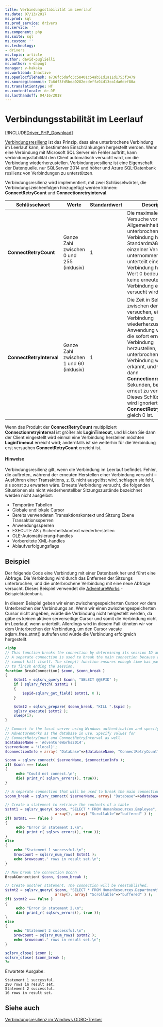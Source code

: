 ```yaml
---
title: Verbindungsstabilität im Leerlauf
ms.date: 07/13/2017
ms.prod: sql
ms.prod_service: drivers
ms.service: ''
ms.component: php
ms.suite: sql
ms.custom: ''
ms.technology:
- drivers
ms.topic: article
author: david-puglielli
ms.author: v-dapugl
manager: v-hakaka
ms.workload: Inactive
ms.openlocfilehash: a736fc5dafc3c58401c54ab51d1a11d1753f3479
ms.sourcegitcommit: 7a6df3fd5bea9282ecdeffa94d13ea1da6def80a
ms.translationtype: HT
ms.contentlocale: de-DE
ms.lasthandoff: 04/16/2018
---
```

# <a name="idle-connection-resiliency"></a>Verbindungsstabilität im Leerlauf
[!INCLUDE[Driver_PHP_Download](../../includes/driver_php_download.md)]

[Verbindungsresilienz](https://msdn.microsoft.com/library/dn632678.aspx) ist das Prinzip, dass eine unterbrochene Verbindung im Leerlauf kann, in bestimmten Einschränkungen hergestellt werden. Wenn eine Verbindung mit Microsoft SQL Server ein Fehler auftritt, kann verbindungsstabilität den Client automatisch versucht wird, um die Verbindung wiederherzustellen. Verbindungsresilienz ist eine Eigenschaft der Datenquelle. nur SQLServer 2014 und höher und Azure SQL-Datenbank resilienz von Verbindungen zu unterstützen.

Verbindungsresilienz wird implementiert, mit zwei Schlüsselwörter, die Verbindungszeichenfolgen hinzugefügt werden können: **ConnectRetryCount** und **Connectionretryinterval**.

|Schlüsselwort|Werte|Standardwert|Description|
|-|-|-|-|
|**ConnectRetryCount**| Ganze Zahl zwischen 0 und 255 (inklusiv)|1|Die maximale Anzahl der Versuche vor dem Allgemeinheit eine unterbrochene Verbindung her. Standardmäßig wird ein einzelner Versuch unternommen, bei unterteilt eine Verbindung her. Der Wert 0 bedeutet, dass keine erneute Verbindung erneut versucht wird.|
|**ConnectRetryInterval**| Ganze Zahl zwischen 1 und 60 (inklusiv)|1| Die Zeit in Sekunden zwischen den versuchen, eine Verbindung wiederherzustellen. Die Anwendung versucht, die sofort erneut eine Verbindung herzustellen, eine unterbrochene Verbindung wird erkannt, und wartet dann **Connectionretryinterval** Sekunden, bevor Sie es erneut zu versuchen. Dieses Schlüsselwort wird ignoriert, wenn **ConnectRetryCount** gleich 0 ist.

Wenn das Produkt der **ConnectRetryCount** multipliziert **Connectionretryinterval** ist größer als **LoginTimeout**, und klicken Sie dann der Client eingestellt wird einmal eine Verbindung herstellen möchten  **LoginTimeout** erreicht wird; andernfalls ist sie weiterhin für die Verbindung erst versuchen **ConnectRetryCount** erreicht ist.

#### <a name="remarks"></a>Hinweise

Verbindungsresilienz gilt, wenn die Verbindung im Leerlauf befindet. Fehler, die auftreten, während der erneuten Herstellen einer Verbindung versucht – Ausführen einer Transaktions, z. B. nicht ausgelöst wird, schlagen sie fehl, als sonst zu erwarten wäre. Erneute Verbindung versucht, die folgenden Situationen als nicht wiederherstellbar Sitzungszustände bezeichnet werden nicht ausgelöst:

* Temporäre Tabellen 
* Globale und lokale Cursor
* Bereits verwendeten Transaktionskontext und Sitzung Ebene Transaktionssperren
* Anwendungssperren
* EXECUTE AS / Sicherheitskontext wiederherstellen
* OLE-Automatisierung-handles
* Vorbereitete XML-handles
* Ablaufverfolgungsflags

## <a name="example"></a>Beispiel

Der folgende Code eine Verbindung mit einer Datenbank her und führt eine Abfrage. Die Verbindung wird durch das Entfernen der Sitzungs unterbrochen, und die unterbrochene Verbindung mit eine neue Abfrage versucht. Dieses Beispiel verwendet die [AdventureWorks](https://msdn.microsoft.com/library/ms124501%28v=sql.100%29.aspx) -Beispieldatenbank.

In diesem Beispiel geben wir einen zwischengespeicherten Cursor vor dem Unterbrechen der Verbindungs an. Wenn wir einen zwischengespeicherten Cursor nicht angeben, würde die Verbindung nicht hergestellt werden, da gäbe es keinen aktiven serverseitige Cursor und somit die Verbindung nicht im Leerlauf, wenn unterteilt. Allerdings wird in diesem Fall könnten wir vor dem Unterbrechen der Verbindung, um den Cursor vacate sqlsrv_free_stmt() aufrufen und würde die Verbindung erfolgreich hergestellt.

```php
<?php
// This function breaks the connection by determining its session ID and killing it.
// A separate connection is used to break the main connection because a session
// cannot kill itself. The sleep() function ensures enough time has passed for KILL
// to finish ending the session.
function BreakConnection( $conn, $conn_break )
{
    $stmt1 = sqlsrv_query( $conn, "SELECT @@SPID" );
    if ( sqlsrv_fetch( $stmt1 ) )
    {
        $spid=sqlsrv_get_field( $stmt1, 0 );
    }

    $stmt2 = sqlsrv_prepare( $conn_break, "KILL ".$spid );
    sqlsrv_execute( $stmt2 );
    sleep(1);
}

// Connect to the local server using Windows authentication and specify
// AdventureWorks as the database in use. Specify values for
// ConnectRetryCount and ConnectRetryInterval as well.
$databaseName = 'AdventureWorks2014';
$serverName = '(local)';
$connectionInfo = array( "Database"=>$databaseName, "ConnectRetryCount"=>10, "ConnectRetryInterval"=>10 );

$conn = sqlsrv_connect( $serverName, $connectionInfo );
if( $conn === false)  
{  
     echo "Could not connect.\n";  
     die( print_r( sqlsrv_errors(), true));  
}

// A separate connection that will be used to break the main connection $conn
$conn_break = sqlsrv_connect( $serverName, array( "Database"=>$databaseName) );

// Create a statement to retrieve the contents of a table
$stmt1 = sqlsrv_query( $conn, "SELECT * FROM HumanResources.Employee",
                       array(), array( "Scrollable"=>"buffered" ) );
if( $stmt1 === false )
{
     echo "Error in statement 1.\n";
     die( print_r( sqlsrv_errors(), true ));
}
else
{
    echo "Statement 1 successful.\n";
    $rowcount = sqlsrv_num_rows( $stmt1 );
    echo $rowcount." rows in result set.\n";
}

// Now break the connection $conn
BreakConnection( $conn, $conn_break );

// Create another statement. The connection will be reestablished.
$stmt2 = sqlsrv_query( $conn, "SELECT * FROM HumanResources.Department",
                       array(), array( "Scrollable"=>"buffered" ) );
if( $stmt2 === false )
{
     echo "Error in statement 2.\n";
     die( print_r( sqlsrv_errors(), true ));
}
else
{
    echo "Statement 2 successful.\n";
    $rowcount = sqlsrv_num_rows( $stmt2 );
    echo $rowcount." rows in result set.\n";
}

sqlsrv_close( $conn );
sqlsrv_close( $conn_break );
?>
```
Erwartete Ausgabe:
```
Statement 1 successful.
290 rows in result set.
Statement 2 successful.
16 rows in result set.
```

## <a name="see-also"></a>Siehe auch
[Verbindungsresilienz im Windows ODBC-Treiber](https://docs.microsoft.com/en-us/sql/connect/odbc/windows/connection-resiliency-in-the-windows-odbc-driver)
